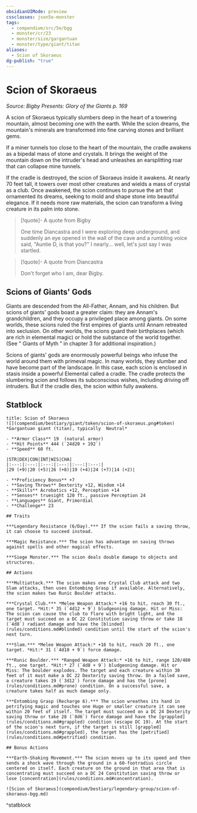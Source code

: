 ```yaml
---
obsidianUIMode: preview
cssclasses: json5e-monster
tags:
  - compendium/src/5e/bgg
  - monster/cr/23
  - monster/size/gargantuan
  - monster/type/giant/titan
aliases:
  - Scion of Skoraeus
dg-publish: "true"
---
```

# Scion of Skoraeus
*Source: Bigby Presents: Glory of the Giants p. 169*  

A scion of Skoraeus typically slumbers deep in the heart of a towering mountain, almost becoming one with the earth. While the scion dreams, the mountain's minerals are transformed into fine carving stones and brilliant gems.

If a miner tunnels too close to the heart of the mountain, the cradle awakens as a bipedal mass of stone and crystals. It brings the weight of the mountain down on the intruder's head and unleashes an earsplitting roar that can collapse mine tunnels.

If the cradle is destroyed, the scion of Skoraeus inside it awakens. At nearly 70 feet tall, it towers over most other creatures and wields a mass of crystal as a club. Once awakened, the scion continues to pursue the art that ornamented its dreams, seeking to mold and shape stone into beautiful elegance. If it needs more raw materials, the scion can transform a living creature in its palm into stone.

> [!quote]- A quote from Bigby  
> 
> One time Diancastra and I were exploring deep underground, and suddenly an eye opened in the wall of the cave and a rumbling voice said, "Auntie D, is that you?" I nearly... well, let's just say I was startled.

> [!quote]- A quote from Diancastra  
> 
> Don't forget who I am, dear Bigby.

## Scions of Giants' Gods

Giants are descended from the All-Father, Annam, and his children. But scions of giants' gods boast a greater claim: they are Annam's grandchildren, and they occupy a privileged place among giants. On some worlds, these scions ruled the first empires of giants until Annam retreated into seclusion. On other worlds, the scions guard their birthplaces (which are rich in elemental magic) or hold the substance of the world together. (See " Giants of Myth " in chapter 3 for additional inspiration.)

Scions of giants' gods are enormously powerful beings who infuse the world around them with primeval magic. In many worlds, they slumber and have become part of the landscape. In this case, each scion is enclosed in stasis inside a powerful Elemental called a cradle. The cradle protects the slumbering scion and follows its subconscious wishes, including driving off intruders. But if the cradle dies, the scion within fully awakens.

## Statblock

```ad-statblock
title: Scion of Skoraeus
![](compendium/bestiary/giant/token/scion-of-skoraeus.png#token)
*Gargantuan giant (titan), typically  Neutral*

- **Armor Class** 19  (natural armor)
- **Hit Points** 444 (`24d20 + 192`)
- **Speed** 60 ft.

|STR|DEX|CON|INT|WIS|CHA|
|:---:|:---:|:---:|:---:|:---:|:---:|
|29 (+9)|20 (+5)|26 (+8)|19 (+4)|24 (+7)|14 (+2)|

- **Proficiency Bonus** +7
- **Saving Throws** Dexterity +12, Wisdom +14
- **Skills** Acrobatics +12, Perception +14
- **Senses** truesight 120 ft., passive Perception 24
- **Languages** Giant, Primordial
- **Challenge** 23

## Traits

***Legendary Resistance (6/Day).*** If the scion fails a saving throw, it can choose to succeed instead.

***Magic Resistance.*** The scion has advantage on saving throws against spells and other magical effects.

***Siege Monster.*** The scion deals double damage to objects and structures.

## Actions

***Multiattack.*** The scion makes one Crystal Club attack and two Slam attacks, then uses Entombing Grasp if available. Alternatively, the scion makes two Runic Boulder attacks.

***Crystal Club.*** *Melee Weapon Attack:* +16 to hit, reach 30 ft., one target. *Hit:* 35 (`4d12 + 9`) bludgeoning damage. Hit or Miss: The scion can cause the club to flare with bright light, and the target must succeed on a DC 22 Constitution saving throw or take 18 (`4d8`) radiant damage and have the [blinded](rules/conditions.md#blinded) condition until the start of the scion's next turn.

***Slam.*** *Melee Weapon Attack:* +16 to hit, reach 20 ft., one target. *Hit:* 31 (`4d10 + 9`) force damage.

***Runic Boulder.*** *Ranged Weapon Attack:* +16 to hit, range 120/480 ft., one target. *Hit:* 27 (`4d8 + 9`) bludgeoning damage. Hit or Miss: The boulder explodes. The target and each creature within 30 feet of it must make a DC 22 Dexterity saving throw. On a failed save, a creature takes 19 (`3d12`) force damage and has the [prone](rules/conditions.md#prone) condition. On a successful save, a creature takes half as much damage only.

***Entombing Grasp (Recharge 6).*** The scion wreathes its hand in petrifying magic and touches one Huge or smaller creature it can see within 20 feet of itself. The target must succeed on a DC 24 Dexterity saving throw or take 28 (`8d6`) force damage and have the [grappled](rules/conditions.md#grappled) condition (escape DC 19). At the start of the scion's next turn, if the target is still [grappled](rules/conditions.md#grappled), the target has the [petrified](rules/conditions.md#petrified) condition.

## Bonus Actions

***Earth-Shaking Movement.*** The scion moves up to its speed and then sends a shock wave through the ground in a 60-footradius circle centered on itself. Each creature on the ground in that area that is concentrating must succeed on a DC 24 Constitution saving throw or lose [concentration](rules/conditions.md#concentration).

![Scion of Skoraeus](compendium/bestiary/legendary-group/scion-of-skoraeus-bgg.md)
```
^statblock